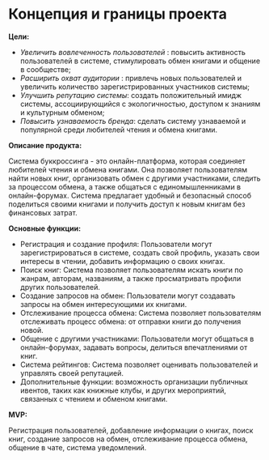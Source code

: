 # Концепция и границы проекта

**Цели:**

* *Увеличить вовлеченность пользователей* : повысить активность пользователей в системе, стимулировать обмен книгами и общение в сообществе;
* *Расширить охват  аудитории* : привлечь новых пользователей и увеличить количество зарегистрированных участников системы;
* *Улучшить репутацию системы*: создать положительный имидж системы, ассоциирующийся с экологичностью, доступом к знаниям и культурным обменом;
* *Повысить узнаваемость бренда*: сделать систему узнаваемой и популярной среди любителей чтения и обмена книгами.

**Описание продукта:**

Система буккроссинга - это онлайн-платформа, которая соединяет любителей чтения и обмена книгами. Она позволяет пользователям найти новых книг, организовать обмен с другими участниками, следить за процессом обмена, а также общаться с единомышленниками в онлайн-форумах. Система предлагает удобный и безопасный способ поделиться своими книгами и получить доступ к новым книгам без финансовых затрат.

**Основные функции:**

* Регистрация и создание профиля: Пользователи могут зарегистрироваться в системе, создать свой профиль, указать свои интересы в чтении, добавить информацию о своих книгах.
* Поиск книг: Система позволяет пользователям искать книги по жанрам, авторам, названиям, а также просматривать профили других пользователей.
* Создание запросов на обмен: Пользователи могут создавать запросы на обмен интересующими их книгами.
* Отслеживание процесса обмена: Система позволяет пользователям отслеживать процесс обмена: от отправки книги до получения новой.
* Общение с другими участниками: Пользователи могут общаться в онлайн-форумах, задавать вопросы, делиться впечатлениями от книг.
* Система рейтингов: Система позволяет оценивать пользователей и управлять своей репутацией.
* Дополнительные функции: возможность организации публичных ивентов, таких как книжные клубы, и других мероприятий, связанных с чтением и обменом книгами.

**MVP:**

Регистрация пользователей, добавление информации о книгах, поиск книг, создание запросов на обмен, отслеживание процесса обмена, общение в чате, система уведомлений.
